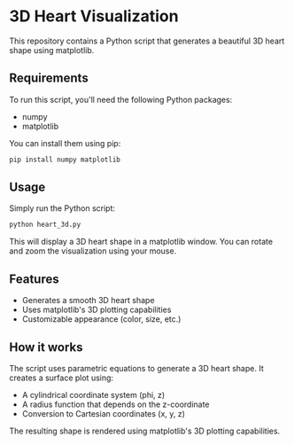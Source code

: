 # 3D Heart Visualization

This repository contains a Python script that generates a beautiful 3D heart shape using matplotlib.

## Requirements

To run this script, you'll need the following Python packages:
- numpy
- matplotlib

You can install them using pip:
```bash
pip install numpy matplotlib
```

## Usage

Simply run the Python script:
```bash
python heart_3d.py
```

This will display a 3D heart shape in a matplotlib window. You can rotate and zoom the visualization using your mouse.

## Features
- Generates a smooth 3D heart shape
- Uses matplotlib's 3D plotting capabilities
- Customizable appearance (color, size, etc.)

## How it works
The script uses parametric equations to generate a 3D heart shape. It creates a surface plot using:
- A cylindrical coordinate system (phi, z)
- A radius function that depends on the z-coordinate
- Conversion to Cartesian coordinates (x, y, z)

The resulting shape is rendered using matplotlib's 3D plotting capabilities.